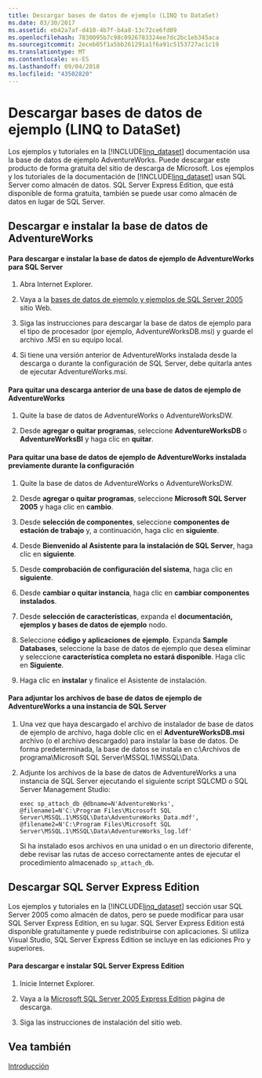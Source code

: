 ```yaml
---
title: Descargar bases de datos de ejemplo (LINQ to DataSet)
ms.date: 03/30/2017
ms.assetid: eb42a7af-d410-4b7f-b4a8-13c72ce6fd09
ms.openlocfilehash: 7830095b7c98c0926783324ee7dc2bc1eb345aca
ms.sourcegitcommit: 2eceb05f1a5bb261291a1f6a91c5153727ac1c19
ms.translationtype: MT
ms.contentlocale: es-ES
ms.lasthandoff: 09/04/2018
ms.locfileid: "43502820"
---
```

# <a name="downloading-sample-databases-linq-to-dataset"></a>Descargar bases de datos de ejemplo (LINQ to DataSet)
Los ejemplos y tutoriales en la [!INCLUDE[linq_dataset](../../../../includes/linq-dataset-md.md)] documentación usa la base de datos de ejemplo AdventureWorks. Puede descargar este producto de forma gratuita del sitio de descarga de Microsoft. Los ejemplos y los tutoriales de la documentación de [!INCLUDE[linq_dataset](../../../../includes/linq-dataset-md.md)] usan SQL Server como almacén de datos. SQL Server Express Edition, que está disponible de forma gratuita, también se puede usar como almacén de datos en lugar de SQL Server.  
  
## <a name="downloading-and-installing-the-adventureworks-database"></a>Descargar e instalar la base de datos de AdventureWorks  
  
#### <a name="to-download-and-install-the-adventureworks-sample-database-for-sql-server"></a>Para descargar e instalar la base de datos de ejemplo de AdventureWorks para SQL Server  
  
1.  Abra Internet Explorer.  
  
2.  Vaya a la [bases de datos de ejemplo y ejemplos de SQL Server 2005](https://go.microsoft.com/fwlink/?linkid=31046) sitio Web.  
  
3.  Siga las instrucciones para descargar la base de datos de ejemplo para el tipo de procesador (por ejemplo, AdventureWorksDB.msi) y guarde el archivo .MSI en su equipo local.  
  
4.  Si tiene una versión anterior de AdventureWorks instalada desde la descarga o durante la configuración de SQL Server, debe quitarla antes de ejecutar AdventureWorks.msi.  
  
#### <a name="to-remove-a-previous-download-of-an-adventureworks-sample-database"></a>Para quitar una descarga anterior de una base de datos de ejemplo de AdventureWorks  
  
1.  Quite la base de datos de AdventureWorks o AdventureWorksDW.  
  
2.  Desde **agregar o quitar programas**, seleccione **AdventureWorksDB** o **AdventureWorksBI** y haga clic en **quitar**.  
  
#### <a name="to-remove-an-adventureworks-sample-database-previously-installed-using-setup"></a>Para quitar una base de datos de ejemplo de AdventureWorks instalada previamente durante la configuración  
  
1.  Quite la base de datos de AdventureWorks o AdventureWorksDW.  
  
2.  Desde **agregar o quitar programas**, seleccione **Microsoft SQL Server 2005** y haga clic en **cambio**.  
  
3.  Desde **selección de componentes**, seleccione **componentes de estación de trabajo** y, a continuación, haga clic en **siguiente**.  
  
4.  Desde **Bienvenido al Asistente para la instalación de SQL Server**, haga clic en **siguiente**.  
  
5.  Desde **comprobación de configuración del sistema**, haga clic en **siguiente**.  
  
6.  Desde **cambiar o quitar instancia**, haga clic en **cambiar componentes instalados**.  
  
7.  Desde **selección de características**, expanda el **documentación, ejemplos y bases de datos de ejemplo** nodo.  
  
8.  Seleccione **código y aplicaciones de ejemplo**. Expanda **Sample Databases**, seleccione la base de datos de ejemplo que desea eliminar y seleccione **característica completa no estará disponible**. Haga clic en **Siguiente**.  
  
9. Haga clic en **instalar** y finalice el Asistente de instalación.  
  
#### <a name="to-attach-the-adventureworks-sample-database-files-to-an-instance-of-sql-server"></a>Para adjuntar los archivos de base de datos de ejemplo de AdventureWorks a una instancia de SQL Server  
  
1.  Una vez que haya descargado el archivo de instalador de base de datos de ejemplo de archivo, haga doble clic en el **AdventureWorksDB.msi** archivo (o el archivo descargado) para instalar la base de datos. De forma predeterminada, la base de datos se instala en c:\Archivos de programa\Microsoft SQL Server\MSSQL.1\MSSQL\Data.  
  
2.  Adjunte los archivos de la base de datos de AdventureWorks a una instancia de SQL Server ejecutando el siguiente script SQLCMD o SQL Server Management Studio:  
  
    ```  
    exec sp_attach_db @dbname=N'AdventureWorks', @filename1=N'C:\Program Files\Microsoft SQL Server\MSSQL.1\MSSQL\Data\AdventureWorks_Data.mdf', @filename2=N'C:\Program Files\Microsoft SQL Server\MSSQL.1\MSSQL\Data\AdventureWorks_log.ldf'  
    ```  
  
     Si ha instalado esos archivos en una unidad o en un directorio diferente, debe revisar las rutas de acceso correctamente antes de ejecutar el procedimiento almacenado `sp_attach_db`.  
  
## <a name="downloading-sql-server-express-edition"></a>Descargar SQL Server Express Edition  
 Los ejemplos y tutoriales en la [!INCLUDE[linq_dataset](../../../../includes/linq-dataset-md.md)] sección usar SQL Server 2005 como almacén de datos, pero se puede modificar para usar SQL Server Express Edition, en su lugar. SQL Server Express Edition está disponible gratuitamente y puede redistribuirse con aplicaciones. Si utiliza Visual Studio, SQL Server Express Edition se incluye en las ediciones Pro y superiores.  
  
#### <a name="to-download-and-install-sql-server-express-edition"></a>Para descargar e instalar SQL Server Express Edition  
  
1.  Inicie Internet Explorer.  
  
2.  Vaya a la [Microsoft SQL Server 2005 Express Edition](https://go.microsoft.com/fwlink/?LinkID=31070) página de descarga.  
  
3.  Siga las instrucciones de instalación del sitio web.  
  
## <a name="see-also"></a>Vea también  
 [Introducción](../../../../docs/framework/data/adonet/getting-started-linq-to-dataset.md)
